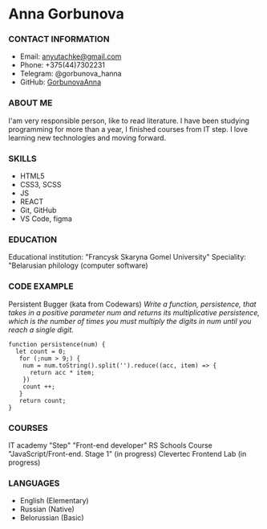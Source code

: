 # **Anna Gorbunova**


### **CONTACT INFORMATION**

- Email: anyutachke@gmail.com
- Phone: +375(44)7302231
- Telegram: @gorbunova_hanna
- GitHub: [GorbunovaAnna](https://github.com/GorbunovaAnna)

### **ABOUT ME**

I'am very responsible person, like to read literature. I have been studying programming for more than a year, I finished  courses from IT step. I love learning new technologies and moving forward.

### **SKILLS**

-  HTML5
-  CSS3, SCSS
-  JS
-  REACT
-  Git, GitHub
-  VS Code, figma

### **EDUCATION**

Educational institution: "Francysk Skaryna Gomel University"
Speciality: "Belarusian philology (computer software)

### **CODE EXAMPLE**

Persistent Bugger (kata from Codewars)
*Write a function, persistence, that takes in a positive parameter num and returns its multiplicative persistence, which is the number of times you must multiply the digits in num until you reach a single digit.*

``` 
function persistence(num) {
  let count = 0;
   for (;num > 9;) {
    num = num.toString().split('').reduce((acc, item) => {
      return acc * item;
    })
    count ++;
   }
   return count; 
} 
```

### **COURSES**

IT academy "Step" "Front-end developer" 
RS Schools Course "JavaScript/Front-end. Stage 1" (in progress)
Clevertec Frontend Lab (in progress)


### **LANGUAGES**

-  English (Elementary)
-  Russian (Native)
-  Belorussian (Basic)

